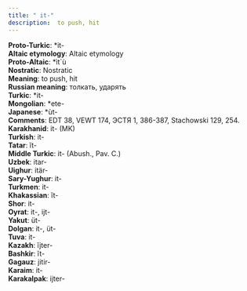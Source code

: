 ```yaml
---
title: " it-"
description:  to push, hit
---
```


<strong>Proto-Turkic</strong>:  *it-<br>
<strong>Altaic etymology</strong>:  Altaic etymology<br>
<strong> Proto-Altaic</strong>:  *ìt`ù<br>
<strong>Nostratic</strong>:  Nostratic<br>
<strong>Meaning</strong>:  to push, hit<br>
<strong>Russian meaning</strong>:  толкать, ударять<br>
<strong>Turkic</strong>:  *it-<br>
<strong>Mongolian</strong>:  *ete-<br>
<strong>Japanese</strong>:  *ùt-<br>
<strong>Comments</strong>:  EDT 38, VEWT 174, ЭСТЯ 1, 386-387, Stachowski 129, 254.<br>
<strong>Karakhanid</strong>:  it- (MK)<br>
<strong>Turkish</strong>:  it-<br>
<strong>Tatar</strong>:  ĭt-<br>
<strong>Middle Turkic</strong>:  it- (Abush., Pav. C.)<br>
<strong>Uzbek</strong>:  itar-<br>
<strong>Uighur</strong>:  itär-<br>
<strong>Sary-Yughur</strong>:  it-<br>
<strong>Turkmen</strong>:  it-<br>
<strong>Khakassian</strong>:  ĭt-<br>
<strong>Shor</strong>:  it-<br>
<strong>Oyrat</strong>:  it-, ijt-<br>
<strong>Yakut</strong>:  üt-<br>
<strong>Dolgan</strong>:  it-, üt-<br>
<strong>Tuva</strong>:  it-<br>
<strong>Kazakh</strong>:  ĭjter-<br>
<strong>Bashkir</strong>:  ĭt-<br>
<strong>Gagauz</strong>:  jitir-<br>
<strong>Karaim</strong>:  it-<br>
<strong>Karakalpak</strong>:  ijter-<br>


